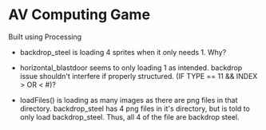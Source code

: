 # AV Computing Game

Built using Processing

- backdrop_steel is loading 4 sprites when it only needs 1. Why?
- horizontal_blastdoor seems to only loading 1 as intended. backdrop issue shouldn't interfere if properly structured. (IF TYPE == 11 && INDEX > OR < #)?

- loadFiles() is loading as many images as there are png files in that directory. backdrop_steel has 4 png files in it's directory, but is told to only load backdrop_steel. Thus, all 4 of the file are backdrop steel. 